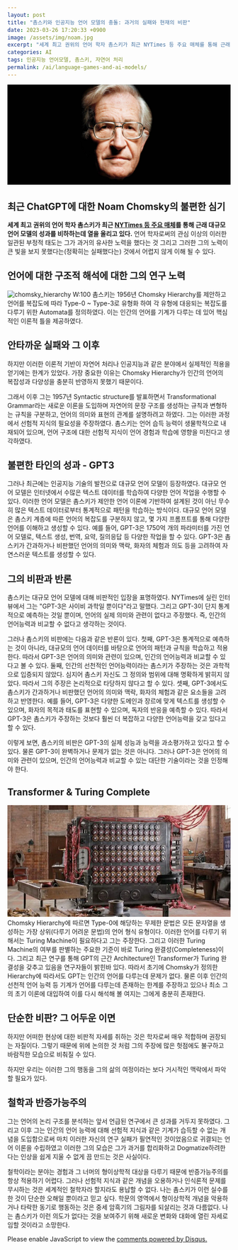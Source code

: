 ```yaml
---
layout: post
title: "촘스키와 인공지능 언어 모델의 충돌: 과거의 실패와 현재의 비판"
date: 2023-03-26 17:20:33 +0900
image: /assets/img/noam.jpg
excerpt: "세계 최고 권위의 언어 학자 촘스키가 최근 NYTimes 등 주요 매체를 통해 근래 대규모 언어 모델의 성과를 비하하는데 열을 올리고 있다."
categories: AI
tags: 인공지능 언어모델, 촘스키, 자연어 처리
permalink: /ai/language-games-and-ai-models/
---
```


![noam w:100](/assets/img/noam.jpg)

## 최근 ChatGPT에 대한 Noam Chomsky의 불편한 심기

**세계 최고 권위의 언어 학자 촘스키가 최근 [NYTimes 등 주요 매체](https://www.nytimes.com/2023/03/08/opinion/noam-chomsky-chatgpt-ai.html)를 통해 근래 대규모 언어 모델의 성과를 비하하는데 열을 올리고 있다.** 언어 학자로써의 관심 이상의 이러한 일관된 부정적 태도는 그가 과거의 유사한 노력을 했다는 것 그리고 그러한 그의 노력이 큰 빛을 보지 못했다는(정확히는 실패했다는) 것에서 어렵지 않게 이해 될 수 있다.

## 언어에 대한 구조적 해석에 대한 그의 연구 노력

![chomsky_hierarchy W:100](/assets/img/Comsky-1.png)
촘스키는 1956년 Chomsky Hierarchy를 제안하고 언어를 복잡도에 따라 Type-0 ~ Type-3로 유형화 하여 각 유형에 대응되는 복잡도를 다루기 위한 Automata를 정의하였다. 이는 인간의 언어를 기계가 다루는 데 있어 핵심적인 이론적 틀을 제공하였다.

## 안타까운 실패와 그 이후

하지만 이러한 이론적 기반이 자연어 처리나 인공지능과 같은 분야에서 실제적인 적용을 얻기에는 한계가 있었다. 가장 중요한 이유는 Chomsky Hierarchy가 인간의 언어의 복잡성과 다양성을 충분히 반영하지 못했기 때문이다.

그래서 이후 그는 1957년 Syntactic structure를 발표하면서 Transformational Grammar라는 새로운 이론을 도입하며 자연어의 문장 구조를 생성하는 규칙과 변형하는 규칙을 구분하고, 언어의 의미와 표현의 관계를 설명하려고 하였다. 그는 이러한 과정에서 선험적 지식의 필요성을 주장하였다. 촘스키는 언어 습득 능력이 생물학적으로 내재되어 있으며, 언어 구조에 대한 선험적 지식이 언어 경험과 학습에 영향을 미친다고 생각하였다.

## 불편한 타인의 성과 - GPT3

그러나 최근에는 인공지능 기술의 발전으로 대규모 언어 모델이 등장하였다. 대규모 언어 모델은 인터넷에서 수많은 텍스트 데이터를 학습하여 다양한 언어 작업을 수행할 수 있다. 이러한 언어 모델은 촘스키가 제안한 언어 이론에 기반하여 설계된 것이 아닌 무수히 많은 텍스트 데이터로부터 통계적으로 패턴을 학습하는 방식이다. 대규모 언어 모델은 촘스키 계층에 따른 언어의 복잡도를 구분하지 않고, 몇 가지 프롬프트를 통해 다양한 언어를 이해하고 생성할 수 있다. 예를 들어, GPT-3은 1750억 개의 파라미터를 가진 언어 모델로, 텍스트 생성, 번역, 요약, 질의응답 등 다양한 작업을 할 수 있다. GPT-3은 촘스키가 간과하거나 비판했던 언어의 의미와 맥락, 화자의 체험과 의도 등을 고려하여 자연스러운 텍스트를 생성할 수 있다.

## 그의 비판과 반론

촘스키는 대규모 언어 모델에 대해 비판적인 입장을 표명하였다. NYTimes에 실린 인터뷰에서 그는 "GPT-3은 사이비 과학일 뿐이다"라고 말했다. 그리고 GPT-3이 단지 통계적으로 예측하는 것일 뿐이며, 언어의 실제 의미와 관련이 없다고 주장했다. 즉, 인간의 언어능력과 비교할 수 없다고 생각하는 것이다.

그러나 촘스키의 비판에는 다음과 같은 반론이 있다. 첫째, GPT-3은 통계적으로 예측하는 것이 아니라, 대규모의 언어 데이터를 바탕으로 언어의 패턴과 규칙을 학습하고 적용한다. 따라서 GPT-3은 언어의 의미와 관련이 있으며, 인간의 언어능력과 비교할 수 있다고 볼 수 있다. 둘째, 인간의 선천적인 언어능력이라는 촘스키가 주장하는 것은 과학적으로 입증되지 않았다. 심지어 촘스키 자신도 그 정의와 범위에 대해 명확하게 밝히지 않았다. 따라서 그의 주장은 논리적으로 타당하지 않다고 할 수 있다. 셋째, GPT-3에서도 촘스키가 간과하거나 비판했던 언어의 의미와 맥락, 화자의 체험과 같은 요소들을 고려하고 반영한다. 예를 들어, GPT-3은 다양한 도메인과 장르에 맞게 텍스트를 생성할 수 있으며, 화자의 목적과 태도를 표현할 수 있으며, 독자의 반응을 예측할 수 있다. 따라서 GPT-3은 촘스키가 주장하는 것보다 훨씬 더 복잡하고 다양한 언어능력을 갖고 있다고 할 수 있다.

이렇게 보면, 촘스키의 비판은 GPT-3의 실제 성능과 능력을 과소평가하고 있다고 할 수 있다. 물론 GPT-3이 완벽하거나 문제가 없는 것은 아니다. 그러나 GPT-3은 언어의 의미와 관련이 있으며, 인간의 언어능력과 비교할 수 있는 대단한 기술이라는 것을 인정해야 한다.

## Transformer & Turing Complete

![turing w:100](/assets/img/turing_m.webp)
Chomsky Hierarchy에 따르면 Type-0에 해당하는 무제한 문법은 모든 문자열을 생성하는 가장 상위(다루기 어려운 문법)의 언어 형식 유형이다. 이러한 언어를 다루기 위해서는 Turing Machine이 필요하다고 그는 주장한다. 그리고 이러한 Turing Machine의 여부를 판별하는 주요한 기준이 바로 Turing 완결성(Completeness)이다. 그리고 최근 연구를 통해 GPT의 근간 Architecture인 Transformer가 Turing 완결성을 갖추고 있음을 연구자들이 밝힌바 있다. 따라서 초기에 Chomsky가 정의한 Hierarchy에 따라서도 GPT는 인간의 언어를 다루는데 문제가 없다. 물론 이후 인간의 선천적 언어 능력 등 기계가 언어를 다루는데 존재하는 한계를 주장하고 있으나 최소 그의 초기 이론에 대입하여 이를 다시 해석해 볼 여지는 그에게 충분히 존재한다.

## 단순한 비판? 그 어두운 이면

하지만 어떠한 현상에 대한 비판적 자세를 취하는 것은 학자로써 매우 적합하며 권장되는 자질이다. 그렇기 때문에 위에 논의한 것 처럼 그의 주장에 많은 헛점에도 불구하고 바람직한 모습으로 비춰질 수 있다.

하지만 우리는 이러한 그의 행동을 그의 삶의 여정이라는 보다 거시적인 맥락에서 파악할 필요가 있다.

## 철학과 반증가능주의

그는 언어의 논리 구조를 분석하는 앞서 언급된 연구에서 큰 성과를 거두지 못하였다. 그리고 이후 그는 인간의 언어 능력에 대해 선험적 지식과 같은 기계가 습득할 수 없는 개념을 도입함으로써 마치 이러한 자신의 연구 실패가 필연적인 것이었음으로 귀결되는 언어 이론을 수립하였고 이러한 그의 모습은 그가 과거를 합리화하고 Dogmatize하려한다는 인상을 쉽게 지울 수 없게 끔 만드는 것은 사실이다.

철학이라는 분야는 경험과 그 너머의 형이상학적 대상을 다루기 때문에 반증가능주의를 항상 적용하기 어렵다. 그러나 선험적 지식과 같은 개념을 오용하거나 인식론적 문제를 무시하는 것은 세계적인 철학자라 할지라도 용납할 수 없다. 나는 촘스키가 이런 실수를 한 것이 단순한 오해일 뿐이라고 믿고 싶다. 학문의 영역에서 형이상학적 개념을 악용하거나 타락한 동기로 행동하는 것은 중세 암흑기의 그림자를 되살리는 것과 다름없다. 나는 촘스키가 이런 의도가 없다는 것을 보여주기 위해 새로운 변화와 대화에 열린 자세로 임할 것이라고 소망한다.

<div id="disqus_thread"></div>
<script>
    /**
    *  RECOMMENDED CONFIGURATION VARIABLES: EDIT AND UNCOMMENT THE SECTION BELOW TO INSERT DYNAMIC VALUES FROM YOUR PLATFORM OR CMS.
    *  LEARN WHY DEFINING THESE VARIABLES IS IMPORTANT: https://disqus.com/admin/universalcode/#configuration-variables    */
    var disqus_config = function () {
    this.page.url = PAGE_URL;  // Replace PAGE_URL with your page's canonical URL variable
    this.page.identifier = PAGE_IDENTIFIER; // Replace PAGE_IDENTIFIER with your page's unique identifier variable
    };

    (function() { // DON'T EDIT BELOW THIS LINE
    var d = document, s = d.createElement('script');
    s.src = 'https://fritzprix.disqus.com/embed.js';
    s.setAttribute('data-timestamp', +new Date());
    (d.head || d.body).appendChild(s);
    })();
</script>
<noscript>Please enable JavaScript to view the <a href="https://disqus.com/?ref_noscript">comments powered by Disqus.</a></noscript>
